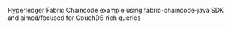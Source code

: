 Hyperledger Fabric Chaincode example using fabric-chaincode-java SDK and aimed/focused for CouchDB rich queries
